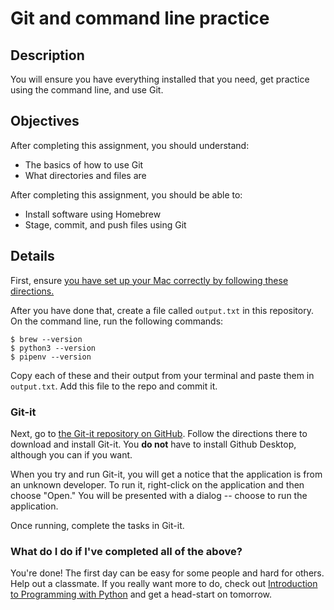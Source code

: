 # Git and command line practice

## Description

You will ensure you have everything installed that you need, get practice using the command line, and use Git.

## Objectives

After completing this assignment, you should understand:

- The basics of how to use Git
- What directories and files are

After completing this assignment, you should be able to:

- Install software using Homebrew
- Stage, commit, and push files using Git

## Details

First, ensure [you have set up your Mac correctly by following these directions.](https://github.com/momentum-cohort-2018-10/kb/blob/master/mac-setup.md)

After you have done that, create a file called `output.txt` in this repository. On the command line, run the following commands:

```
$ brew --version
$ python3 --version
$ pipenv --version
```

Copy each of these and their output from your terminal and paste them in `output.txt`. Add this file to the repo and commit it.

### Git-it

Next, go to [the Git-it repository on GitHub](https://github.com/jlord/git-it-electron). Follow the directions there to download and install Git-it. You **do not** have to install Github Desktop, although you can if you want.

When you try and run Git-it, you will get a notice that the application is from an unknown developer. To run it, right-click on the application and then choose "Open." You will be presented with a dialog -- choose to run the application.

Once running, complete the tasks in Git-it.

### What do I do if I've completed all of the above?

You're done! The first day can be easy for some people and hard for others. Help out a classmate. If you really want more to do, check out [Introduction to Programming with Python](https://opentechschool.github.io/python-beginners/en/index.html) and get a head-start on tomorrow.
